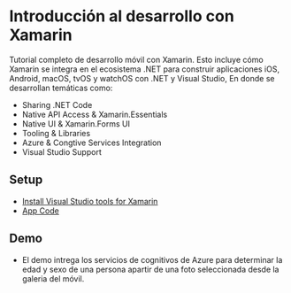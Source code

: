 # Introducción al desarrollo con Xamarin

Tutorial completo de desarrollo móvil con Xamarin. Esto incluye cómo Xamarin se integra en el ecosistema .NET para construir aplicaciones iOS, Android, macOS, tvOS y watchOS con .NET y Visual Studio, En donde se desarrollan temáticas como:

* Sharing .NET Code
* Native API Access & Xamarin.Essentials
* Native UI & Xamarin.Forms UI
* Tooling & Libraries
* Azure  & Congtive Services Integration
* Visual Studio Support

## Setup

* [Install Visual Studio tools for Xamarin](https://visualstudio.microsoft.com/es/thank-you-downloading-visual-studio/?sku=Community&rel=16)
* [App Code](https://github.com/Gxbx/XamarinFaceApp)

## Demo 

* El demo intrega los servicios de cognitivos de Azure para determinar la edad y sexo de una persona apartir de una foto seleccionada desde la galeria del móvil. 